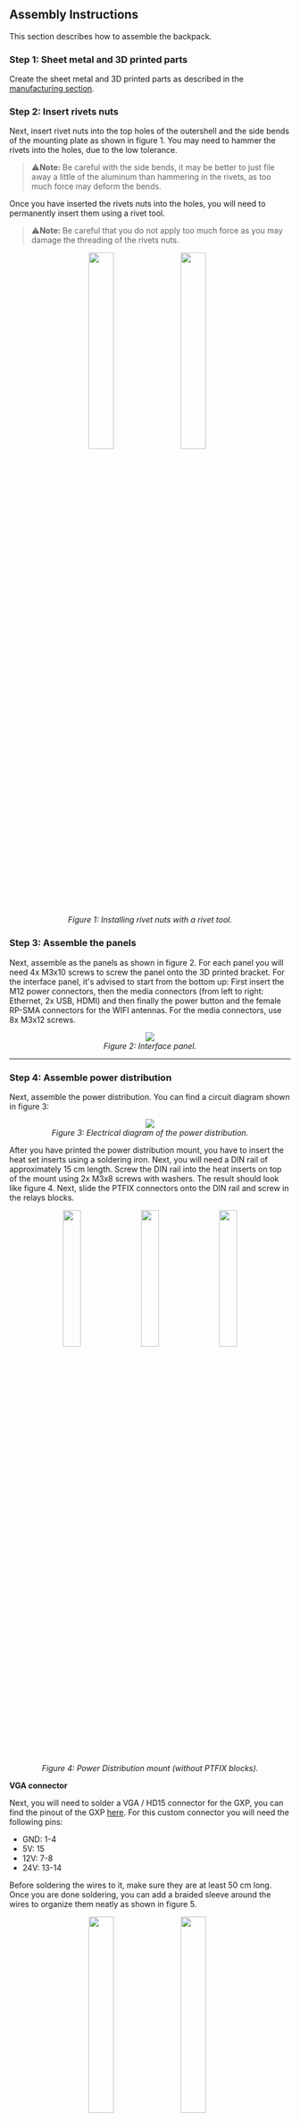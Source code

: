 ## Assembly Instructions

This section describes how to assemble the backpack.

### Step 1: Sheet metal and 3D printed parts

Create the sheet metal and 3D printed parts as described in the [manufacturing section](/Documentation/8.1-manufacturing-instructions.md).  

### Step 2: Insert rivets nuts 

Next, insert rivet nuts into the top holes of the outershell and the side bends of the mounting plate as shown in figure 1. You may need to hammer  the rivets into the holes, due to the low tolerance. 

> ⚠️**Note:** Be careful with the side bends, it may be better to just file away a little of the aluminum than hammering in the rivets, as too much force may deform the bends.

Once you have inserted the rivets nuts into the holes, you will need to permanently insert them using a rivet tool. 

> ⚠️**Note:** Be careful that you do not apply too much force as you may damage the threading of the rivets nuts.

<p align="center">
    <img src="../Images/Assembly%20Instructions/rivets1.jpg" style="display:inline-block; width:30%; margin-right:10px;">
    <img src="../Images/Assembly%20Instructions/rivets2.jpg" style="display:inline-block; width:30%; margin-right:10px;">
    <p align="center"><i>Figure 1: Installing rivet nuts with a rivet tool.</i></p>
</p>

### Step 3: Assemble the panels
Next, assemble as the panels as shown in figure 2. For each panel you will need 4x M3x10 screws to screw the panel onto the 3D printed bracket. For the interface panel, it's advised to start from the bottom up: First insert the M12 power connectors, then the media connectors (from left to right: Ethernet, 2x USB, HDMI) and then finally the power button and the female RP-SMA connectors for the WIFI antennas. For the media connectors, use 8x M3x12 screws.

<p align="center" width="100%">
    <img src="../Images/Assembly%20Instructions/interface_panel.jpg">
    <br>
    <em>Figure 2: Interface panel.</em>
</p>

***

### Step 4: Assemble power distribution
Next, assemble the power distribution. You can find a circuit diagram shown in figure 3:

<p align="center" width="100%">
    <img src="../Images/Diagrams/charisma_backpack_power_distribution_v1.0.png">
    <br>
    <em>Figure 3: Electrical diagram of the power distribution.</em>
</p>


After you have printed the power distribution mount, you have to insert the heat set inserts using a soldering iron. 
Next, you will need a DIN rail of approximately 15 cm length. Screw the DIN rail into the heat inserts on top of the mount using 2x M3x8 screws with washers. The result should look like figure 4.
Next, slide the PTFIX connectors onto the DIN rail and screw in the relays blocks.

<p align="center">
    <img src="../Images/Assembly%20Instructions/pwr_distr2.jpg" style="display:inline-block; width:25%; margin-right:10px;">
    <img src="../Images/Assembly%20Instructions/pwr_distr1.jpg" style="display:inline-block; width:25%; margin-right:10px;">
    <img src="../Images/Assembly%20Instructions/pwr_distr3.jpg" style="display:inline-block; width:25%;">
    <p align="center"><i>Figure 4: Power Distribution mount (without PTFIX blocks).</i></p>
</p>

**VGA connector**

Next, you will need to solder a VGA / HD15 connector for the GXP, you can find the pinout of the GXP [here](https://support.bostondynamics.com/s/article/Spot-General-Expansion-Payload-GXP).
For this custom connector you will need the following pins:

* GND: 1-4
* 5V: 15
* 12V: 7-8
* 24V: 13-14

Before soldering the wires to it, make sure they are at least 50 cm long.
Once you are done soldering, you can add a braided sleeve around the wires to organize them neatly as shown in figure 5.

<p align="center">
    <img src="../Images/Assembly%20Instructions/hd15_1.jpg" style="display:inline-block; width:30%; margin-right:10px;">
    <img src="../Images/Assembly%20Instructions/hd15_2.jpg" style="display:inline-block; width:30%; margin-right:10px;">
    <p align="center"><i>Figure 5: Soldering custom HD15 connector for the GXP.</i></p>
</p>

***

**Mount panel, GXP and  power distribution block**

Next, mount the interface panel (the one with all the connectors), the GXP and the power distribution mount. 

Start with mounting the 3D printed bracket for interface panel by inserting 2x M3x10 screws from the bottom of the main mounting plate as shown in figure 6. 

> ⚠️**Note:** The left and rigt side of the mounting plate differ in length. Make sure to connect this panel to the longer side, as shown below.

<p align="center">
    <img src="../Images/CAD%20Images/interface_bracket_mounting_plate.png" style="display:inline-block; width:30%; margin-right:10px;">
    <img src="../Images/CAD%20Images/bracket_mounting_plate_TOP.png" style="display:inline-block; width:30%; margin-right:10px;">
    <p align="center"><i>Figure 6: Solidworks assembly of mounting plate and 3D printed interface bracket. Note how the right side of the mounting plate is longer than the other.</i></p>
</p>

Next, place the GXP onto the plate and mark its outline on the mounting plate as shown in figure 7. Afterwards, you can route the wires coming from the interface panel through the holes beneath the GXP. It's best to zip tie the wires to the mounting board.

<p align="center">
    <img src="../Images/Assembly%20Instructions/GXP_marking1.jpg" style="display:inline-block; width:30%; margin-right:10px;">
    <img src="../Images/Assembly%20Instructions/GXP_marking2.jpg" style="display:inline-block; width:30%; margin-right:10px;">
    <p align="center"><i>Figure 7: Marking outline of the GXP in order to route the wires from the interface panel beneath the GXP.</i></p>
</p>

Next, mount the GXP to the main mounting plate using 2x M5x20 screws as shown in figure 8 (left), use nuts at the bottom of the mounting plate. Make sure the ethernet and HD15 port face towards the interface panel. 
Take the cable from the GXP and lay it out to the left as shown below. Finally, you can mount the power distribution board with the relays facing the GXP. Here, use 4x M3x8 screws.

<p align="center">
    <img src="../Images/Assembly%20Instructions/internals1.jpg" style="display:inline-block; width:30%; margin-right:10px;">
    <img src="../Images/Assembly%20Instructions/internals4.jpg" style="display:inline-block; width:30%; margin-right:10px;">
    <p align="center"><i>Figure 8: Mounting the GXP (left) and then the power distribution mount (right).</i></p>
</p>

***

**Relays**

Next, we will connect the wires coming from the GXP to the the relays and the PTFIX connectors.

First we will take care of the power lines of the relays, which operate at 24V. Therefore, take both the 24V wires coming from the GXP and crimp them together with the N.O. connection of the power button (use a female spade connector) as shown in figure 9.

<p align="center" width="100%">
    <img src="../Images/Assembly%20Instructions/pwr_distr5.jpg">
    <br>
    <em>Figure 9: Crimped wires of the 24V line of the GXP with the N.O. port of the power button.</em>
</p>

Insert this connector into the COM slot of the most of the right relay. Next, crimp the wire from the COM port of the power button and another red wire of approximately 6 cm lenght and connect it to the positive power connection of the same relay as shown in figure 10 (left).
Then, we will continue the positive power line of the relays. Crimp together the loose red wire with another red wire and insert it into the middle relay. Finally, crimp the end of the just added wire together and insert it in into the last relay. 
Afterwards, crimp together 3 black wires such that you can connect the ends to all 3 ports of the negative power line for the relays as well as to the ground PTFIX block.

<p align="center">
    <img src="../Images/Assembly%20Instructions/pwr_distr4.jpg" style="display:inline-block; width:30%; margin-right:10px;">
    <img src="../Images/Assembly%20Instructions/pwr_distr6.jpg" style="display:inline-block; width:30%; margin-right:10px;">
    <p align="center"><i>Figure 10: Crimped wires of the positive (left) and negative power lines (right) of the relays.</i></p>
</p>

Next, take the 2 12V leads coming from the GXP, crimp them together and insert them into the COM port of the middle relay. Afterwards, take the 5V lead from the GXP and crimp it together with a female spade connector and insert it into the COM port of the last relay.

You can test at this point if the relay system works: connect the GXP to SPOT, power on SPOT and press the power button of the panel. You should read now 24V, 12V and 5V respectively at the N.O. ports of the relays; the LED of the power button will not light up just yet as we did not connect it to the 5V line yet.

***

**Fuses to PTFIX**

Next, we will connect the relays to the PTFIX blocks. 
For the both the 24V and 12V, we insert an inline fuse in between, where we add a 5A and a 10A fuse blade into the fuse holders respectively. This is because the GXP shares the 12V and the 24V line (150W) and we want to reserve 40W for the PC. Crimp a female spade connector to each of the inline fuses, insert them into the N.O. port of the relay, and insert the other end into the large hole of PTFIX connector.

Finally, take another inline fuse holder and crimp it together with a red wire. Insert the crimp into the N.O. connector of the relay, insert other end of the fuse holder into the large hole of the PTFIX connector. As the GXP returns the 5V at 10W, we will add a 2A fuse blade into the fuse holder. 
Next, solder a 82 Ohm resistor to the red wire, slide a heat shrink around it and solder the end of the resistor to the positive voltage connection of the LED of the power button (don't forget to add some heat shrink). The result should look like figure 11.

<p align="center" width="100%">
    <img src="../Images/Assembly%20Instructions/pwr_distr7.jpg">
    <br>
    <em>Figure 11: Crimped wires of the inline fuse and positive line of the power button (with 82 ohm resistor in between).</em>
</p>

If you now turn on SPOT and press the power button, the power button should light up and the PTFIX blocks should read out 24V, 12V and 5V respectively.

***

**M12 connectors**

Next, we will connect the M12 connectors to the PTFIX blocks as shown in the electrical diagram (see above). 
Here, we place for the 24V and the 12V lines inline fuses with a 4A fuse blades in between the PTFIX block and the M12 connectors, as the M12 connectors are rated for 4A. As the 5V line does provide power at 10W, it will never exceed the 4A rating of the M12 connectors, thus we do not need to add a fuse in between. 

Due to the limited space in the backpack, the inline fuse holders will be connected to 2 power lines, thus there will be 3 inline fuse holders: one that is shared between the 12V lines and two that will share two 24V lines each.
Cut the wires from the M12 connectors to appropiate length, and solder the positive leads together with the inline fuse holder. Connect the inline fuse holder to the respective PTFIX blocks, connect the ground leads from the M12 connector to the 18x6 PTFIX block.

If turn on SPOT and the power distribution of the backpack, you should be able to read out the respective voltages at the M12 connectors.

***

**PC**

Finally, we can connect the PC (here: VECOW SPC-7000) to the power distribution. 
Before we mount the PC, you have to connect ground and either 12V or 24V to the screw terminals of the PC. For robustness, you can apply some soldering iron to the leads that will be connected to the screw terminals. Make sure to also ground the PC to the mounting plate (if applicable), as shown in figure 12.

> ⚠️**Note:** If you choose to have a different PC, it may need a different voltage.

<p align="center" width="100%">
    <img src="../Images/Assembly%20Instructions/PC.jpg">
    <br>
    <em>Figure 12: Grounded PC.</em>
</p>

Afterwards, connect the HDMI, USB, ethernet and antenna cables and mount the PC to the mounting plate using 2x M3x8 screws with washers. Finally, you can connect the second panel to this side of the backpack.

### Step 5: GNSS Wings (Optional)

Next, you can add the GNSS "wings" to the outershell of the backpack as shown in figure 13.

<p align="center" width="100%">
    <img src="../Images/Assembly%20Instructions/gnss_wing.jpg">
    <br>
    <em>Figure 13: GNSS wing with inserted brace for stability (without vinyl wrap).</em>
</p>

Start by inserting the braces into the wings using 5x M5x12 screws and nuts (first only the middle ones) per wing. Then mount the wings using 4x M5x16 screws to the outershell. Afterwards, insert the last 2 screws to secure the brace from the bottom of the outer shell (2x M5x20). 

Finally, screw on the GNSS sensors onto the wings using 3x M2.5x8 screws. You can apply some foam to the mounting surface of the GNSS sensor as shown in figure 14. 

<p align="center" width="100%">
    <img src="../Images/Assembly%20Instructions/foam2.jpg">
    <br>
    <em>Figure 14: GNSS wing with foam for the GNSS sensors.</em>
</p>

Afterwards, add the GNSS sensors with the connection ports pointing towards the backpack, as shown in figure 15:

<p align="center" width="100%">
    <img src="../Images/Assembly%20Instructions/backpack1.jpg">
    <br>
    <em>Figure 15: Mounted GNSS sensors.</em>
</p>

Here, the wires are connected as shown in figure 16:

<p align="center" width="100%">
    <img src="../Images/Diagrams/CHARISMA_GNSS_wiring_grey_bg.png" style="width:50%">
    <br>
    <em>Figure 16: Wiring of GNSS sensors.</em>
</p>

You may choose to connect the USB wires to the PC via the cable grommet or via the USB connectors on the interface panel.

***

In the next section you can read on how to mount the backpack onto SPOT.

> ➡️ [Next: Mounting Instructions](./8.3-mounting-instructions.md)

> ⬅️ [Previous: Manufacturing Instructions](./8.1-manufacturing-instructions.md)

